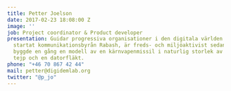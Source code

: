 ```yaml
---
title: Petter Joelson
date: 2017-02-23 18:08:00 Z
image: ''
job: Project coordinator & Product developer
presentation: Guidar progressiva organisationer i den digitala världen. Har tidigare
  startat kommunikationsbyrån Rabash, är freds- och miljöaktivist sedan tonåren och
  byggde en gång en modell av en kärnvapenmissil i naturlig storlek av sopsäckar,
  tejp och en datorfläkt.
phone: "+46 70 867 42 44"
mail: petter@digidemlab.org
twitter: "@p_jo"
---
```


